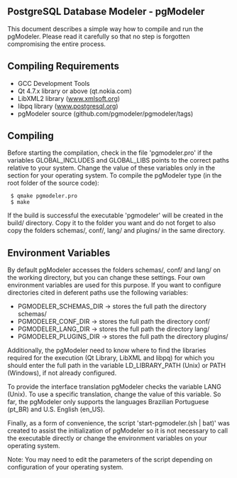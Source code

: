 PostgreSQL Database Modeler - pgModeler
---------------------------------------

This document describes a simple way how to compile and run the pgModeler. Please read it carefully so that no step is forgotten compromising the entire process.

Compiling Requirements
-------------------------

* GCC Development Tools
* Qt 4.7.x library or above (qt.nokia.com)
* LibXML2 library (www.xmlsoft.org)
* libpq library (www.postgresql.org)
* pgModeler source (github.com/pgmodeler/pgmodeler/tags)

Compiling
----------

Before starting the compilation, check in the file 'pgmodeler.pro' if the variables GLOBAL_INCLUDES and GLOBAL_LIBS points to the correct paths relative to your system. Change the value of these variables only in the section for your operating system. 
To compile the pgModeler type (in the root folder of the source code):

     $ qmake pgmodeler.pro
     $ make

If the build is successful the executable 'pgmodeler' will be created in the build/ directory. Copy it to the folder you want and do not forget to also copy the folders schemas/, conf/, lang/ and plugins/ in the same directory.

Environment Variables
---------------------

By default pgModeler accesses the folders schemas/, conf/ and lang/ on the working directory, but you can change these settings. Four own environment variables are used for this purpose. If you want to configure directories cited in deferent paths use the following variables:

* PGMODELER_SCHEMAS_DIR -> stores the full path the directory schemas/
* PGMODELER_CONF_DIR -> stores the full path the directory conf/
* PGMODELER_LANG_DIR -> stores the full path the directory lang/
* PGMODELER_PLUGINS_DIR -> stores the full path the directory plugins/

Additionally, the pgModeler need to know where to find the libraries required for the execution (Qt Library, LibXML and libpq) for which you should enter the full path in the variable LD_LIBRARY_PATH (Unix) or PATH (Windows), if not already configured.

To provide the interface translation pgModeler checks the variable LANG (Unix). To use a specific translation, change the value of this variable. So far, the pgModeler only supports the languages Brazilian Portuguese (pt_BR) and U.S. English (en_US).

Finally, as a form of convenience, the script 'start-pgmodeler.(sh | bat)' was created to assist the initialization of pgModeler so it is not necessary to call the executable directly or change the environment variables on your operating system.

Note: You may need to edit the parameters of the script depending on configuration of your operating system.
